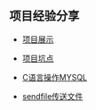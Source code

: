 ## 项目经验分享

- [项目展示](https://blog.csdn.net/qq_51665789/article/details/119278113?spm=1001.2014.3001.5501)

- [项目坑点](https://blog.csdn.net/qq_51665789/article/details/119281632?spm=1001.2014.3001.5501)

- [C语言操作MYSQL](https://blog.csdn.net/qq_51665789/article/details/119350338?spm=1001.2014.3001.5501)

- [sendfile传送文件](https://blog.csdn.net/qq_51665789/article/details/119384664?spm=1001.2014.3001.5501)
